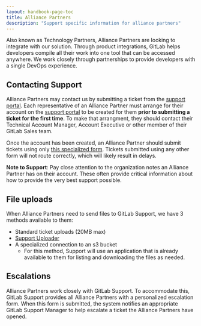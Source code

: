 ```yaml
---
layout: handbook-page-toc
title: Alliance Partners
description: "Support specific information for alliance partners"
---
```


Also known as Technology Partners, Alliance Partners are looking to integrate
with our solution. Through product integrations, GitLab helps developers
compile all their work into one tool that can be accessed anywhere. We work
closely through partnerships to provide developers with a single DevOps
experience.

## Contacting Support

Alliance Partners may contact us by submitting a ticket from the
[support portal](https://support.gitlab.com). Each representative of an
Alliance Partner must arrange for their account on the
[support portal](https://support.gitlab.com) to be created for  them
**prior to submitting a ticket for the first time**. To make that
arrangment, they should contact their Technical Account Manager, Account
Executive or other member of their GitLab Sales team.

Once the account has been created, an Alliance Partner should submit tickets
using only 
[this specialized form](https://support.gitlab.com/hc/en-us/requests/new?ticket_form_id=360001172559).
Tickets submitted using any other form will not route correctly, which will
likely result in delays.

**Note to Support**: Pay close attention to the organization notes an Alliance
Partner has on their account. These often provide critical information about how
to provide the very best support possible.

## File uploads

When Alliance Partners need to send files to GitLab Support, we have 3
methods available to them:

* Standard ticket uploads (20MB max)
* [Support Uploader](https://about.gitlab.com/support/providing-large-files.html#support-uploader)
* A specialized connection to an s3 bucket
  * For this method, Support will use an application that is already
    available to them for listing and downloading the files as needed.

## Escalations

Alliance Partners work closely with GitLab Support. To accommodate this, GitLab
Support provides all Alliance Partners with a personalized escalation form. When this
form is submitted, the system notifies an appropriate GitLab Support Manager
to help escalate a ticket the Alliance Partners have opened.
